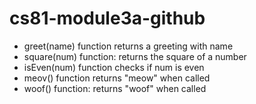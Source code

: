 # cs81-module3a-github
- greet(name) function returns a greeting with name
- square(num) function: returns the square of a number
- isEven(num) function checks if num is even
- meov() function returns "meow" when called
- woof() function: returns "woof" when called

